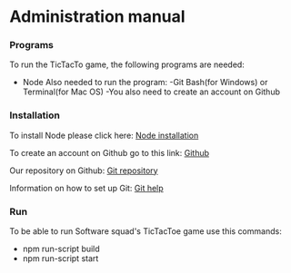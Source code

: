 # Administration manual

### Programs
To run the TicTacTo game, the following programs are needed:
 - Node
Also needed to run the program:
-Git Bash(for Windows) or Terminal(for Mac OS)
-You also need to create an account on Github
### Installation
To install Node please click here: 
[Node installation](https://nodejs.org/en/download/)

To create an account on Github go to this link:
[Github](https://github.com/)

Our repository on Github:
[Git repository](https://github.com/SoftwareSquad/TicTacToe)

Information on how to set up Git:
[Git help](https://help.github.com/articles/set-up-git/)

### Run
To be able to run Software squad's TicTacToe game use this commands:
- npm run-script build
- npm run-script start 